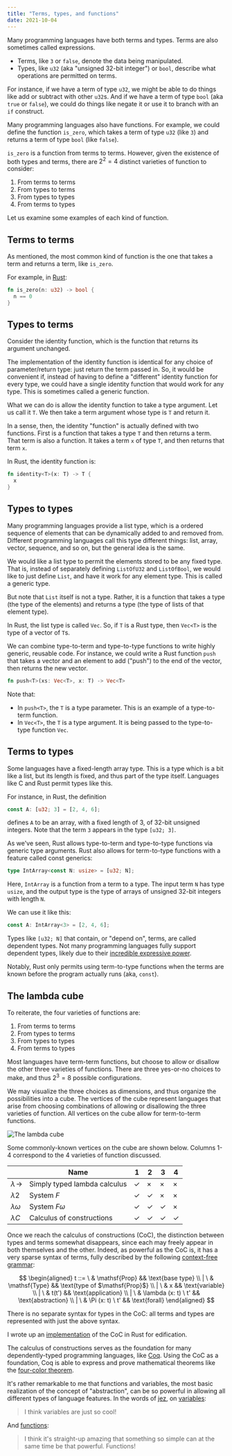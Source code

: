 ```yaml
---
title: "Terms, types, and functions"
date: 2021-10-04
---
```


Many programming languages have both terms and types. Terms are also sometimes
called expressions.

- Terms, like `3` or `false`, denote the data being manipulated.
- Types, like `u32` (aka "unsigned 32-bit integer") or `bool`, describe what
  operations are permitted on terms.

For instance, if we have a term of type `u32`, we might be able to do things
like add or subtract with other `u32`s. And if we have a term of type `bool`
(aka `true` or `false`), we could do things like negate it or use it to branch
with an `if` construct.

Many programming languages also have functions. For example, we could define the
function `is_zero`, which takes a term of type `u32` (like `3`) and returns a
term of type `bool` (like `false`).

`is_zero` is a function from terms to terms. However, given the existence of
both types and terms, there are $2^2 = 4$ distinct varieties of function to
consider:

1. From terms to terms
2. From types to terms
3. From types to types
4. From terms to types

Let us examine some examples of each kind of function.

## Terms to terms

As mentioned, the most common kind of function is the one that takes a term
and returns a term, like `is_zero`.

For example, in [Rust][]:

```rs
fn is_zero(n: u32) -> bool {
  n == 0
}
```

## Types to terms

Consider the identity function, which is the function that returns its argument
unchanged.

The implementation of the identity function is identical for any choice of
parameter/return type: just return the term passed in. So, it would be
convenient if, instead of having to define a "different" identity function for
every type, we could have a single identity function that would work for any
type. This is sometimes called a generic function.

What we can do is allow the identity function to take a type argument. Let us
call it `T`. We then take a term argument whose type is `T` and return it.

In a sense, then, the identity "function" is actually defined with two
functions. First is a function that takes a type `T` and then returns a term.
That term is also a function. It takes a term `x` of type `T`, and then returns
that term `x`.

In Rust, the identity function is:

```rs
fn identity<T>(x: T) -> T {
  x
}
```

## Types to types

Many programming languages provide a list type, which is a ordered sequence of
elements that can be dynamically added to and removed from. Different
programming languages call this type different things: list, array, vector,
sequence, and so on, but the general idea is the same.

We would like a list type to permit the elements stored to be any fixed type.
That is, instead of separately defining `ListOfU32` and `ListOfBool`, we would
like to just define `List`, and have it work for any element type. This is
called a generic type.

But note that `List` itself is not a type. Rather, it is a function that takes a
type (the type of the elements) and returns a type (the type of lists of that
element type).

In Rust, the list type is called `Vec`. So, if `T` is a Rust type, then `Vec<T>`
is the type of a vector of `T`s.

We can combine type-to-term and type-to-type functions to write highly generic,
reusable code. For instance, we could write a Rust function `push` that takes a
vector and an element to add ("push") to the end of the vector, then returns the
new vector.

```rs
fn push<T>(xs: Vec<T>, x: T) -> Vec<T>
```

Note that:

- In `push<T>`, the `T` is a type parameter. This is an example of a
  type-to-term function.
- In `Vec<T>`, the `T` is a type argument. It is being passed to the
  type-to-type function `Vec`.

## Terms to types

Some languages have a fixed-length array type. This is a type which is a bit
like a list, but its length is fixed, and thus part of the type itself.
Languages like C and Rust permit types like this.

For instance, in Rust, the definition

```rs
const A: [u32; 3] = [2, 4, 6];
```

defines `A` to be an array, with a fixed length of 3, of 32-bit unsigned
integers. Note that the term `3` appears in the type `[u32; 3]`.

As we've seen, Rust allows type-to-term and type-to-type functions via
generic type arguments. Rust also allows for term-to-type functions with a
feature called const generics:

```rs
type IntArray<const N: usize> = [u32; N];
```

Here, `IntArray` is a function from a term to a type. The input term `N` has
type `usize`, and the output type is the type of arrays of unsigned 32-bit
integers with length `N`.

We can use it like this:

```rs
const A: IntArray<3> = [2, 4, 6];
```

Types like `[u32; N]` that contain, or "depend on", terms, are called dependent
types. Not many programming languages fully support dependent types, likely due
to their [incredible expressive power][curry-howard].

Notably, Rust only permits using term-to-type functions when the terms are known
before the program actually runs (aka, `const`).

## The lambda cube

To reiterate, the four varieties of functions are:

1. From terms to terms
2. From types to terms
3. From types to types
4. From terms to types

Most languages have term-term functions, but choose to allow or disallow the
other three varieties of functions. There are three yes-or-no choices to make,
and thus $2^3 = 8$ possible configurations.

We may visualize the three choices as dimensions, and thus organize the
possibilities into a cube. The vertices of the cube represent languages that
arise from choosing combinations of allowing or disallowing the three varieties
of function. All vertices on the cube allow for term-to-term functions.

![The lambda cube](/img/lambda-cube.png)

Some commonly-known vertices on the cube are shown below. Columns 1-4 correspond
to the 4 varieties of function discussed.

|                        | Name                         | 1   | 2   | 3   | 4   |
| ---------------------- | ---------------------------- | --- | --- | --- | --- |
| $\lambda\!\rightarrow$ | Simply typed lambda calculus | ✓   | ×   | ×   | ×   |
| $\lambda 2$            | System $F$                   | ✓   | ✓   | ×   | ×   |
| $\lambda \omega$       | System $F\omega$             | ✓   | ✓   | ✓   | ×   |
| $\lambda C$            | Calculus of constructions    | ✓   | ✓   | ✓   | ✓   |

Once we reach the calculus of constructions (CoC), the distinction between types
and terms somewhat disappears, since each may freely appear in both themselves
and the other. Indeed, as powerful as the CoC is, it has a very sparse syntax of
terms, fully described by the following [context-free grammar][cfg]:

$$
\begin{aligned}
t
::=  \ & \mathsf{Prop} && \text{base type}
\\ | \ & \mathsf{Type} && \text{type of $\mathsf{Prop}$}
\\ | \ & x && \text{variable}
\\ | \ & t(t') && \text{application}
\\ | \ & \lambda (x: t) \ t' && \text{abstraction}
\\ | \ & \Pi (x: t) \ t' && \text{forall}
\end{aligned}
$$

There is no separate syntax for types in the CoC: all terms and types are
represented with just the above syntax.

I wrote up an [implementation][coc-rust] of the CoC in Rust for edification.

The calculus of constructions serves as the foundation for many
dependently-typed programming languages, like [Coq][coq]. Using the CoC as a
foundation, Coq is able to express and prove mathematical theorems like the
[four-color theorem][four-c].

It's rather remarkable to me that functions and variables, the most basic
realization of the concept of "abstraction", can be so powerful in allowing all
different types of language features. In the words of [jez][], on
[variables][var]:

> I think variables are just so cool!

And [functions][fun]:

> I think it's straight-up amazing that something so simple can at the same time
> be that powerful. Functions!

[coq]: https://coq.inria.fr
[coc-rust]: https://github.com/azdavis/coc
[four-c]: https://github.com/math-comp/fourcolor
[jez]: https://jez.io
[var]: https://blog.jez.io/variables-and-binding
[fun]: https://blog.jez.io/system-f-param
[curry-howard]: https://en.wikipedia.org/wiki/Curry–Howard_correspondence
[cfg]: https://en.wikipedia.org/wiki/Context-free_grammar
[rust]: https://www.rust-lang.org
